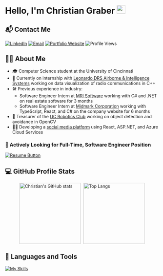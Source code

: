 # Hello, I'm Christian Graber <img src="https://media.giphy.com/media/hvRJCLFzcasrR4ia7z/giphy.gif" width="28px" height="28px">

## 📬 Contact Me

[![LinkedIn](https://img.shields.io/badge/-LinkedIn-blue?style=flat&logo=Linkedin&logoColor=white)](https://www.linkedin.com/in/christian-graber/)
[![Email](https://img.shields.io/badge/-Email-%230077B3?style=flat&logo=gmail&logoColor=white)](mailto:grabercn@mail.uc.edu)
[![Portfolio Website](https://img.shields.io/badge/Portfolio%20Website-4D8CFF?style=flat&logo=github)](https://grabercn.github.io/)
![Profile Views](https://komarev.com/ghpvc/?username=grabercn&color=FFA500)

## 👨‍💻 About Me

- 🎓 Computer Science student at the University of Cincinnati
- 📡 Currently on internship with [Leonardo DRS Airborne & Intelligence Systems](https://www.leonardodrs.com/who-we-are/our-segments/airborne-intelligence-systems/) working on data visualization of radio communications in C++
- 🛠️ Previous experience in industry:
  - Software Engineer Intern at [MRI Software](https://www.mrisoftware.com/about/) working with C# and .NET on real estate software for 3 months
  - Software Engineer Intern at [Midmark Corporation](https://www.midmark.com/about-us) working with TypeScript, React, and C# on the company website for 6 months
- 🤖 Treasurer of the [UC Robotics Club](https://ucrobotics.gitlab.io/) working on object detection and avoidance in OpenCV
- 🧑‍💻 Developing a [social media platform](https://github.com/grabercn/ForumHub-FrontEnd) using React, ASP.NET, and Azure Cloud Services

### 💼 **Actively Looking for Full-Time, Software Engineer Position**

[![Resume Button](https://img.shields.io/badge/View%20My%20Resume-blue?style=for-the-badge)](https://grabercn.github.io/docs/Graber_Christian_Resume_2024.pdf)

## 💻 GitHub Profile Stats

<div style="display: flex; justify-content: center; gap: 10px;">
  <img src="https://github-readme-stats.vercel.app/api?username=grabercn&show_icons=true&theme=radical&hide_rank=true" alt="Christian's GitHub stats" style="height: 200px;" />
  <img src="https://github-readme-stats.vercel.app/api/top-langs/?username=grabercn&layout=compact&theme=radical" alt="Top Langs" style="height: 200px;" />
</div>

## 🧰 Languages and Tools

[![My Skills](https://skillicons.dev/icons?i=html,css,js,ts,cs,java,py,bash,cpp,react,nodejs,dotnet,spring,materialui,azure,linux,mongodb,mysql,postgres,postman,idea,visualstudio&perline=11)](https://skillicons.dev)
